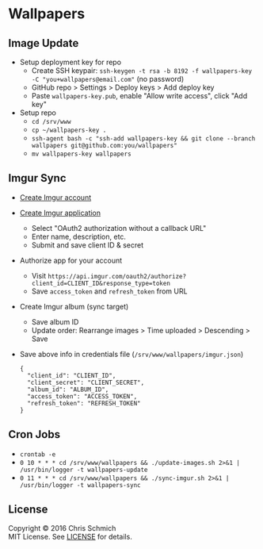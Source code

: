 # Wallpapers

## Image Update

- Setup deployment key for repo
  - Create SSH keypair: `ssh-keygen -t rsa -b 8192 -f wallpapers-key -C "you+wallpapers@email.com"` (no password)
  - GitHub repo > Settings > Deploy keys > Add deploy key
  - Paste `wallpapers-key.pub`, enable "Allow write access", click "Add key"
- Setup repo
  - `cd /srv/www`
  - `cp ~/wallpapers-key .`
  - `ssh-agent bash -c "ssh-add wallpapers-key && git clone --branch wallpapers git@github.com:you/wallpapers"`
  - `mv wallpapers-key wallpapers`

## Imgur Sync

- [Create Imgur account](http://imgur.com)
- [Create Imgur application](https://api.imgur.com/oauth2/addclient)
  - Select "OAuth2 authorization without a callback URL"
  - Enter name, description, etc.
  - Submit and save client ID & secret
- Authorize app for your account
  - Visit `https://api.imgur.com/oauth2/authorize?client_id=CLIENT_ID&response_type=token`
  - Save `access_token` and `refresh_token` from URL
- Create Imgur album (sync target)
  - Save album ID
  - Update order: Rearrange images > Time uploaded > Descending > Save
- Save above info in credentials file (`/srv/www/wallpapers/imgur.json`)

    ```
    {
      "client_id": "CLIENT_ID",
      "client_secret": "CLIENT_SECRET",
      "album_id": "ALBUM_ID",
      "access_token": "ACCESS_TOKEN",
      "refresh_token": "REFRESH_TOKEN"
    }
    ```

## Cron Jobs

- `crontab -e`
- `0 10 * * * cd /srv/www/wallpapers && ./update-images.sh 2>&1 | /usr/bin/logger -t wallpapers-update`
- `0 11 * * * cd /srv/www/wallpapers && ./sync-imgur.sh 2>&1 | /usr/bin/logger -t wallpapers-sync`

## License

Copyright &copy; 2016 Chris Schmich<br>
MIT License. See [LICENSE](LICENSE) for details.
